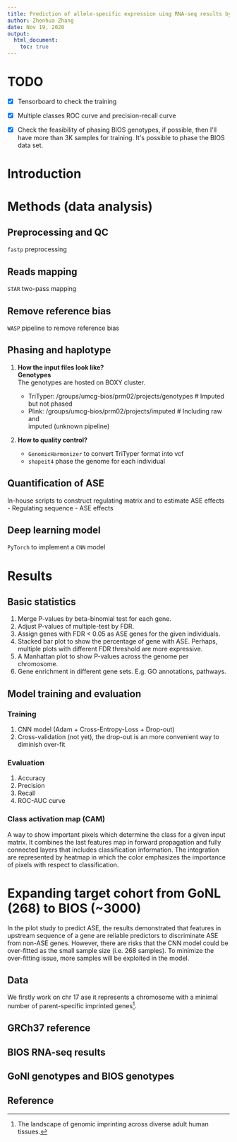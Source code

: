```yaml
---
title: Prediction of allele-specific expression uing RNA-seq results by deep learning
author: Zhenhua Zhang
date: Nov 19, 2020
output:
  html_document:
    toc: true
---
```


# TODO
- [x] Tensorboard to check the training
- [x] Multiple classes ROC curve and precision-recall curve
- [x] Check the feasibility of phasing BIOS genotypes, if possible, then I'll
  have more than 3K samples for training. It's possible to phase the BIOS data
  set.


# Introduction


# Methods (data analysis)

## Preprocessing and QC
`fastp` preprocessing

## Reads mapping
`STAR` two-pass mapping

## Remove reference bias
`WASP` pipeline to remove reference bias

## Phasing and haplotype

1. **How the input files look like?**  
**Genotypes**  
The genotypes are hosted on BOXY cluster.  
    - TriTyper: /groups/umcg-bios/prm02/projects/genotypes  # Imputed but not phased  
    - Plink: /groups/umcg-bios/prm02/projects/imputed  # Including raw and  
      imputed (unknown pipeline)  

2. **How to quality control?**  
    - `GenomicHarmonizer` to convert TriTyper format into vcf  
    - `shapeit4` phase the genome for each individual  

## Quantification of ASE
In-house scripts to construct regulating matrix and to estimate ASE effects  
    - Regulating sequence
    - ASE effects

## Deep learning model
`PyTorch` to implement a `CNN` model


# Results

## Basic statistics
1. Merge P-values by beta-binomial test for each gene.
2. Adjust P-values of multiple-test by FDR.
3. Assign genes with FDR < 0.05 as ASE genes for the given individuals.
4. Stacked bar plot to show the percentage of gene with ASE. Perhaps, multiple
   plots with different FDR threshold are more expressive.
5. A Manhattan plot to show P-values across the genome per chromosome.
6. Gene enrichment in different gene sets. E.g. GO annotations, pathways.

## Model training and evaluation

### Training
1. CNN model (Adam + Cross-Entropy-Loss + Drop-out)
2. Cross-validation (not yet), the drop-out is an more convenient way to
   diminish over-fit

### Evaluation
1. Accuracy
2. Precision
3. Recall
4. ROC-AUC curve

### Class activation map (CAM)
A way to show important pixels which determine the class for a given input
matrix. It combines the last features map in forward propagation and fully
connected layers that includes classification information. The integration are
represented by heatmap in which the color emphasizes the importance of pixels
with respect to classification.


# Expanding target cohort from GoNL (268) to BIOS (~3000)
In the pilot study to predict ASE, the results demonstrated that features in
upstream sequence of a gene are reliable predictors to discriminate ASE from
non-ASE genes. However, there are risks that the CNN model could be over-fitted
as the small sample size (i.e. 268 samples). To minimize the over-fitting
issue, more samples will be exploited in the model.


## Data

We firstly work on chr 17 ase it represents a chromosome with a minimal number
of parent-specific imprinted genes[^1].

## GRCh37 reference

## BIOS RNA-seq results

## GoNl genotypes and BIOS genotypes



## Reference
[^1]: The landscape of genomic imprinting across diverse adult human tissues.


